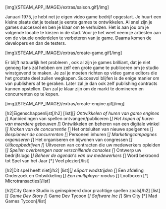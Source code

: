 [img]{STEAM_APP_IMAGE}/extras/saison.gif[/img]

Januari 1975, je hebt net je eigen video game bedrijf opgestart. Je huurt een kleine plaats dat je toelaat je eerste games te ontwikkelen. Al snel zijn je games succesvol en ben je klaar om te verhuizen. Het is aan jou om je volgende locatie te kiezen in de stad. Voor je het weet neem je artiesten aan om de visuele onderdelen te verbeteren van je game. Daarna komen de developers en dan de testers.

[img]{STEAM_APP_IMAGE}/extras/create-game.gif[/img]

Er blijft natuurlijk het probleem , ook al zijn je games brilliant, dat je niet genoeg fans zal hebben om zelf een grote game te publiceren om je studio winstgevend te maken.
Je zal je moeten richten op video game editors die het grootste deel zullen wegkapen. Succesvol blijfen is de enige manier om van publishers af te geraken. Later zal je dan ook zelf publishing contracts kunnen opstellen. Dan zal je klaar zijn om de markt te domineren en concurrenten op te kopen.

[img]{STEAM_APP_IMAGE}/extras/create-engine.gif[/img]

[h2]Eigenschappenlijst[/h2]
[list][*] Ontwikkelen of huren van game engines
[*] Aanbiedingen van spellen ontvangen/publiceren
[*] Het kopen of huren van meerdere gebouwen
[*] Ontwikkelen en beheren van een digitale winkel
[*] Kraken van de concurrentie
[*] Het ontsluiten van nieuwe spelgenres
[*] Bespioneer de concurrenten
[*] Personeel inhuren
[*] Marketingcampagnes organiseren
[*] Het organiseren en bijwonen van congressen
[*] Uitkoopbedrijven
[*] Uitvoeren van contracten die uw medewerkers opleiden
[*] Spellen overbrengen naar verschillende consoles
[*] Ontwerp uw bedrijfslogo
[*] Beheer de agenda's van uw medewerkers
[*] Word bekroond tot Spel van het Jaar
[*] Veel plezier[/list]

[h2]Dit spel heeft niet[/h2]
[list][*] eSport wedstrijden
[*] Een afdeling Onderzoek en Ontwikkeling
[*] Een multiplayer-modus
[*] Lootboxen
[*] Microtransacties[/list]

[h2]City Game Studio is geïnspireerd door prachtige spellen zoals[/h2]
[list][*] Game Dev Story
[*] Game Dev Tycoon
[*] Software Inc
[*] Sim City
[*] Mad Games Tycoon[/list]